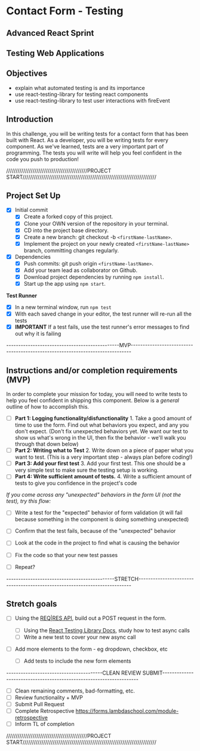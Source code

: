 # Contact Form - Testing
  ## Advanced React Sprint
  ## Testing Web Applications

## Objectives
  - explain what automated testing is and its importance
  - use react-testing-library for testing react components
  - use react-testing-library to test user interactions with fireEvent

## Introduction
  In this challenge, you will be writing tests for a contact form that has been built with React.
  As a developer, you will be writing tests for every component. As we've learned, tests are a very important part of programming. The tests you will write will help you feel confident in the code you push to production!

///////////////////////////////////////////PROJECT START///////////////////////////////////////////////////////////////////////

## Project Set Up
  - [x] Initial commit
    - [x] Create a forked copy of this project.
    - [x] Clone your OWN version of the repository in your terminal.
    - [x] CD into the project base directory.
    - [x] Create a new branch: git checkout -b `<firstName-lastName>`.
    - [x] Implement the project on your newly created `<firstName-lastName>` branch, committing changes regularly.

  -[x] Dependencies
    - [x] Push commits: git push origin `<firstName-lastName>`.
    - [x] Add your team lead as collaborator on Github.
    - [x] Download project dependencies by running `npm install`.
    - [x] Start up the app using `npm start`.

**Test Runner**
- [x] In a new terminal window, run `npm test`
- [x] With each saved change in your editor, the test runner will re-run all the tests
- [x] **IMPORTANT** If a test fails, use the test runner's error messages to find out why it is failing

-----------------------------------------------MVP------------------------------------------------------------------------------

## Instructions and/or completion requirements (MVP)
  In order to complete your mission for today, you will need to write tests to help you feel confident in shipping this component. Below is a _general_ outline of how to accomplish this.

  -[ ] **Part 1: Logging functionality/disfunctionality** 1. Take a good amount of time to use the form. Find out what behaviors you expect, and any you don't expect. (Don't fix unexpected behaviors yet. We want our test to show us what's wrong in the UI, then fix the behavior - we'll walk you through that down below)
  -[ ] **Part 2: Writing what to Test** 2. Write down on a piece of paper what you want to test. (This is a very important step - always plan before coding!)
  -[ ] **Part 3: Add your first test** 3. Add your first test. This one should be a very simple test to make sure the testing setup is working.
  -[ ] **Part 4: Write sufficient amount of tests.** 4. Write a sufficient amount of tests to give you confidence in the project's code

  _If you come across any "unexpected" behaviors in the form UI (not the test), try this flow:_

  - [ ] Write a test for the "expected" behavior of form validation (it will fail because something in the component is doing something unexpected)
  - [ ] Confirm that the test fails, because of the "unexpected" behavior
  - [ ] Look at the code in the project to find what is causing the behavior
  - [ ] Fix the code so that your new test passes
  
  - [ ] Repeat?

---------------------------------------------STRETCH---------------------------------------------------------------------------

## Stretch goals

- [ ] Using the [REQ|RES API](https://reqres.in/), build out a POST request in the form.

  - [ ] Using the [React Testing Library Docs](https://testing-library.com/docs/react-testing-library/intro), study how to test async calls
  - [ ] Write a new test to cover your new async call

- [ ] Add more elements to the form - eg dropdown, checkbox, etc
  - [ ] Add tests to include the new form elements

----------------------------------------CLEAN REVIEW SUBMIT--------------------------------------------------------------------

- [ ] Clean remaining comments, bad-formatting, etc.
- [ ] Review functionality + MVP
- [ ] Submit Pull Request
- [ ] Complete Retrospective https://forms.lambdaschool.com/module-retrospective
- [ ] Inform TL of completion

///////////////////////////////////////////PROJECT START///////////////////////////////////////////////////////////////////////